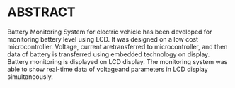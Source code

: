 
# ABSTRACT
Battery Monitoring System for electric vehicle has been developed for monitoring battery level using LCD. It was designed on a low cost microcontroller. Voltage, current aretransferred to microcontroller, and then data of battery is transferred using embedded technology on display. Battery monitoring is displayed on LCD display. The monitoring system was able to show real-time data of voltageand parameters in LCD display simultaneously.
